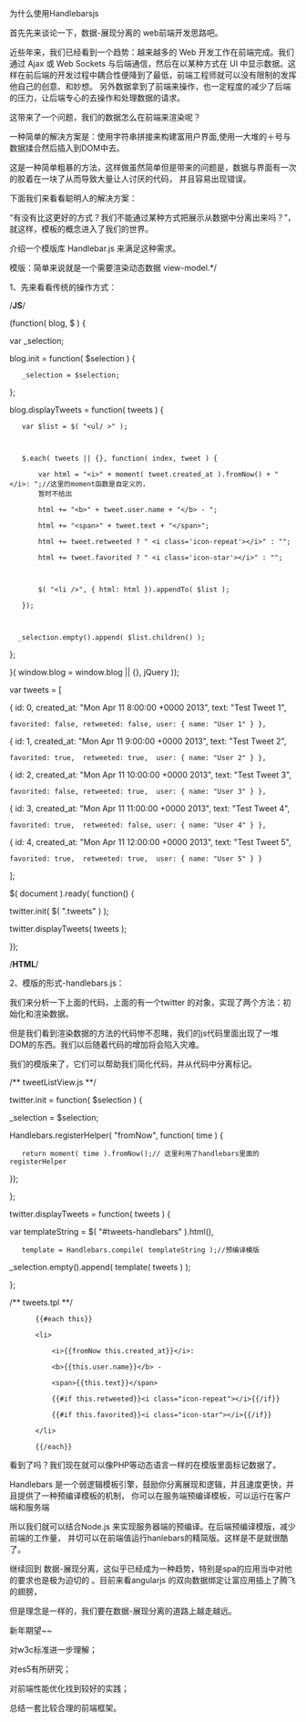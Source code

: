  为什么使用Handlebarsjs

首先先来谈论一下，数据-展现分离的 web前端开发思路吧。

近些年来，我们已经看到一个趋势：越来越多的 Web 开发工作在前端完成。我们通过 Ajax 或 Web Sockets 与后端通信，然后在以某种方式在 UI 中显示数据。这样在前后端的开发过程中耦合性便降到了最低，前端工程师就可以没有限制的发挥他自己的创意、和妙想。
另外数据拿到了前端来操作，也一定程度的减少了后端的压力，让后端专心的去操作和处理数据的请求。

这带来了一个问题，我们的数据怎么在前端来渲染呢？

一种简单的解决方案是：使用字符串拼接来构建富用户界面,使用一大堆的＋号与数据揉合然后插入到DOM中去。

这是一种简单粗暴的方法，这样做虽然简单但是带来的问题是，数据与界面有一次的胶着在一块了从而导致大量让人讨厌的代码，
并且容易出现错误。

下面我们来看看聪明人的解决方案：

“有没有比这更好的方式？我们不能通过某种方式把展示从数据中分离出来吗？”，就这样，模板的概念进入了我们的世界。

介绍一个模版库 Handlebar.js 来满足这种需求。

模版：简单来说就是一个需要渲染动态数据 view-model.*/

1、先来看看传统的操作方式：

/****JS****/

(function( blog, $ ) {

   var _selection;

       

   blog.init = function( $selection ) {

       _selection = $selection;

   };

   

   blog.displayTweets = function( tweets ) {

       var $list = $( "<ul/ >" );

       

       $.each( tweets || {}, function( index, tweet ) {

           var html = "<i>" + moment( tweet.created_at ).fromNow() + "</i>: ";//这里的moment函数是自定义的，
           暂时不给出

           html += "<b>" + tweet.user.name + "</b> - ";

           html += "<span>" + tweet.text + "</span>";

           html += tweet.retweeted ? " <i class='icon-repeat'></i>" : "";

           html += tweet.favorited ? " <i class='icon-star'></i>" : "";

           

           $( "<li />", { html: html }).appendTo( $list );         

       });

           

      _selection.empty().append( $list.children() );         

   };

}( window.blog = window.blog || {}, jQuery ));

 

var tweets = [

   { id: 0, created_at: "Mon Apr 11 8:00:00 +0000 2013",  text: "Test Tweet 1",

    favorited: false, retweeted: false, user: { name: "User 1" } },

   { id: 1, created_at: "Mon Apr 11 9:00:00 +0000 2013",  text: "Test Tweet 2",

    favorited: true,  retweeted: true,  user: { name: "User 2" } },

   { id: 2, created_at: "Mon Apr 11 10:00:00 +0000 2013", text: "Test Tweet 3",

    favorited: false, retweeted: true,  user: { name: "User 3" } },

   { id: 3, created_at: "Mon Apr 11 11:00:00 +0000 2013", text: "Test Tweet 4",

    favorited: true,  retweeted: false, user: { name: "User 4" } },

   { id: 4, created_at: "Mon Apr 11 12:00:00 +0000 2013", text: "Test Tweet 5",

    favorited: true,  retweeted: true,  user: { name: "User 5" } }

];

 

$( document ).ready( function() {

   twitter.init( $( ".tweets" ) );

   twitter.displayTweets( tweets );

});

/******HTML******/

<div class="tweets"></div>

 

2、模版的形式-handlebars.js：

我们来分析一下上面的代码，上面的有一个twitter 的对象，实现了两个方法：初始化和渲染数据。

但是我们看到渲染数据的方法的代码惨不忍睹，我们的js代码里面出现了一堆DOM的东西。我们以后随着代码的增加将会陷入灾难。

我们的模版来了，它们可以帮助我们简化代码，并从代码中分离标记。

/** tweetListView.js  **/

twitter.init = function( $selection ) {

   _selection = $selection;

   

   Handlebars.registerHelper( "fromNow", function( time ) {

       return moment( time ).fromNow();// 这里利用了handlebars里面的 registerHelper

   });

};

 

twitter.displayTweets = function( tweets ) {

   var templateString = $( "#tweets-handlebars" ).html(),

       template = Handlebars.compile( templateString );//预编译模版

                       

   _selection.empty().append( template( tweets ) );         

};

/** tweets.tpl **/

   <ul>

       {{#each this}}

       <li>

           <i>{{fromNow this.created_at}}</i>:

           <b>{{this.user.name}}</b> -

           <span>{{this.text}}</span>

           {{#if this.retweeted}}<i class="icon-repeat"></i>{{/if}}

           {{#if this.favorited}}<i class="icon-star"></i>{{/if}}

       </li>

       {{/each}}

   </ul>

   看到了吗？我们现在就可以像PHP等动态语言一样的在模版里面标记数据了。

Handlebars 是一个弱逻辑模板引擎，鼓励你分离展现和逻辑，并且速度更快，并且提供了一种预编译模板的机制，
你可以在服务端预编译模板，可以运行在客户端和服务端

所以我们就可以结合Node.js 来实现服务器端的预编译。在后端预编译模版，减少前端的工作量，
并切可以在前端值运行hanlebars的精简版。这样是不是就很酷了。

继续回到  数据-展现分离，这似乎已经成为一种趋势，特别是spa的应用当中对他的要求也是极为迫切的
。目前来看angularjs 的双向数据绑定让富应用插上了腾飞的翅膀，

但是理念是一样的，我们要在数据-展现分离的道路上越走越远。

新年期望~~

对w3c标准进一步理解；

对es5有所研究；

对前端性能优化找到较好的实践；

总结一套比较合理的前端框架。
